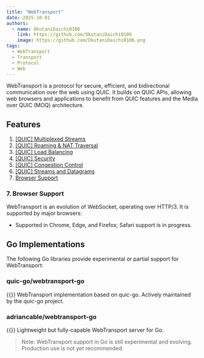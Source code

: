 ```yaml
---
title: "WebTransport"
date: 2025-10-01
authors:
  - name: OkutaniDaichi0106
    link: https://github.com/OkutaniDaichi0106
    image: https://github.com/OkutaniDaichi0106.png
tags:
  - WebTransport
  - Transport
  - Protocol
  - Web
---
```


WebTransport is a protocol for secure, efficient, and bidirectional communication over the web using QUIC. It builds on QUIC APIs, allowing web browsers and applications to benefit from QUIC features and the Media over QUIC (MOQ) architecture.

<!--more-->

## Features

1. [[QUIC] Multiplexed Streams](../quic/#1-multiplexed-streams)
2. [[QUIC] Roaming & NAT Traversal](../quic/#2-roaming--nat-traversal)
3. [[QUIC] Load Balancing](../quic/#3-load-balancing)
4. [[QUIC] Security](../quic/#4-security)
5. [[QUIC] Congestion Control](../quic/#5-congestion-control)
6. [[QUIC] Streams and Datagrams](../quic/#6-streams-and-datagrams)
7. [Browser Support](#7-browser-support)

### 7. Browser Support
WebTransport is an evolution of WebSocket, operating over HTTP/3. It is supported by major browsers:
- Supported in Chrome, Edge, and Firefox; Safari support is in progress.


## Go Implementations

The following Go libraries provide experimental or partial support for WebTransport:

### quic-go/webtransport-go
{{<github-readme-stats user="quic-go" repo="webtransport-go" >}}
WebTransport implementation based on quic-go. Actively maintained by the quic-go project.

### adriancable/webtransport-go
{{<github-readme-stats user="adriancable" repo="webtransport-go" >}}
Lightweight but fully-capable WebTransport server for Go.

> Note: WebTransport support in Go is still experimental and evolving. Production use is not yet recommended.